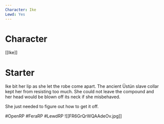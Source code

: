 ```yaml
---
Character: Ike
Lewd: Yes
---
```

# Character
[[Ike]]

# Starter
Ike bit her lip as she let the robe come apart. The ancient Üstün slave collar kept her from resisting too much. She could not leave the compound and her head would be blown off its neck if she misbehaved.

She just needed to figure out how to get it off.

#OpenRP #FeraRP #LewdRP
![[FR6GrQrWQAAdeOv.jpg]]